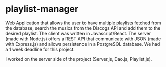 # playlist-manager
Web Application that allows the user to have multiple playlists fetched from the database, search the musics from the Discogs APi and add them to the desired playlist. The client was written in Javascript/React. The server (made with Node.js) offers a REST API that communicate with JSON (made with Express.js) and allows persistence in a PostgreSQL database. We had a 1 week deadline for this project.

I worked on the server side of the project (Server.js, Dao.js, Playlist.js).
